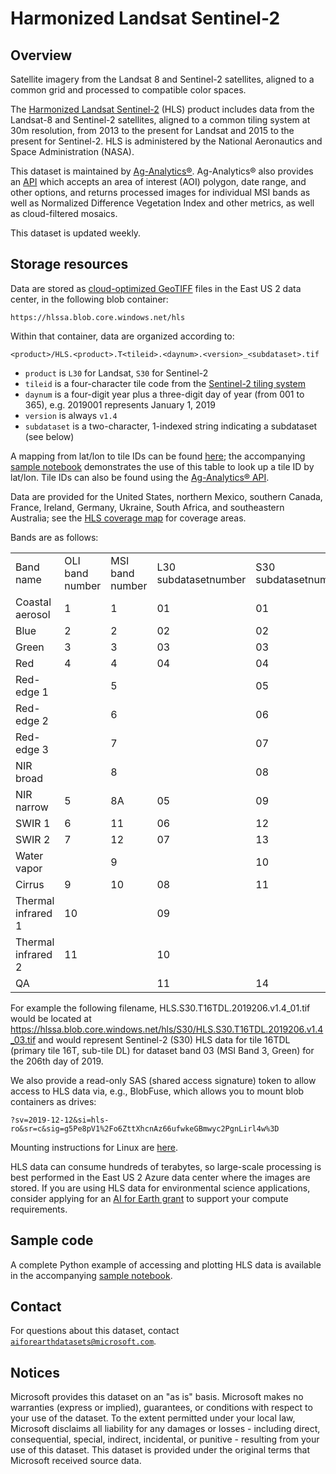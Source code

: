 # Harmonized Landsat Sentinel-2

## Overview

Satellite imagery from the Landsat 8 and Sentinel-2 satellites, aligned to a common grid and processed to compatible color spaces.

The [Harmonized Landsat Sentinel-2](https://hls.gsfc.nasa.gov/) (HLS) product includes data from the Landsat-8 and Sentinel-2 satellites, aligned to a common tiling system at 30m resolution, from 2013 to the present for Landsat and 2015 to the present for Sentinel-2.  HLS is administered by the National Aeronautics and Space Administration (NASA).

This dataset is maintained by [Ag-Analytics®](https://analytics.ag). Ag-Analytics® also provides an [API](https://ag-analytics.portal.azure-api.net/docs/services/harmonized-landsat-sentinel-service/operations/hls-service) which accepts an area of interest (AOI) polygon, date range, and other options, and returns processed images for individual MSI bands as well as Normalized Difference Vegetation Index and other metrics, as well as cloud-filtered mosaics.

This dataset is updated weekly.


## Storage resources

Data are stored as [cloud-optimized GeoTIFF](https://www.cogeo.org/) files in the East US 2 data center, in the following blob container:

`https://hlssa.blob.core.windows.net/hls`

Within that container, data are organized according to:

`<product>/HLS.<product>.T<tileid>.<daynum>.<version>_<subdataset>.tif`

* `product` is `L30` for Landsat, `S30` for Sentinel-2
* `tileid` is a four-character tile code from the [Sentinel-2 tiling system](https://hls.gsfc.nasa.gov/wp-content/uploads/2016/10/S2_TilingSystem2-1.txt)
* `daynum` is a four-digit year plus a three-digit day of year (from 001 to 365), e.g. 2019001 represents January 1, 2019
* `version` is always `v1.4`
* `subdataset` is a two-character, 1-indexed string indicating a subdataset (see below)

A mapping from lat/lon to tile IDs can be found [here](https://nbviewer.jupyter.org/github/microsoft/AIforEarthDataSets/blob/main/data/https://hls.gsfc.nasa.gov/wp-content/uploads/2016/10/S2_TilingSystem2-1.txt); the accompanying [sample notebook](hls.ipynb) demonstrates the use of this table to look up a tile ID by lat/lon.  Tile IDs can also be found using the [Ag-Analytics® API]([API](https://ag-analytics.portal.azure-api.net/docs/services/harmonized-landsat-sentinel-service/operations/hls-service)).

Data are provided for the United States, northern Mexico, southern Canada, France, Ireland, Germany, Ukraine, South Africa, and southeastern Australia; see the [HLS coverage map](https://hls.gsfc.nasa.gov/wp-content/uploads/2018/10/hls1.4_coverage.jpg) for coverage areas.

<!--
Data are provided for the following primary tiles:

['10 U','11 U','12 U','13 U','14 U','15 U','16 U','10 T','11 T','12 T','13 T','14 T','15 T','16 T','17 T','18 T','19 T','10 S','11 S','12 S','13 S','14 S','15 S','16 S','17 S','18 S','12 R','13 R','14 R','15 R','16 R','17 R']
-->

Bands are as follows:

<table>
<tr><td>Band name</td><td>OLI band number</td><td>MSI band number</td><td>L30 subdatasetnumber</td><td>S30 subdatasetnumber</td></tr>
<tr><td>Coastal aerosol</td><td>1</td><td>1</td><td>01</td><td>01</td></tr>
<tr><td>Blue</td><td>2</td><td>2</td><td>02</td><td>02</td></tr>
<tr><td>Green</td><td>3</td><td>3</td><td>03</td><td>03</td></tr>
<tr><td>Red</td><td>4</td><td>4</td><td>04</td><td>04</td></tr>
<tr><td>Red-edge 1</td><td></td><td>5</td><td></td><td>05</td></tr>
<tr><td>Red-edge 2</td><td></td><td>6</td><td></td><td>06</td></tr>
<tr><td>Red-edge 3</td><td></td><td>7</td><td></td><td>07</td></tr>
<tr><td>NIR broad</td><td></td><td>8</td><td></td><td>08</td></tr>
<tr><td>NIR narrow</td><td>5</td><td>8A</td><td>05</td><td>09</td></tr>
<tr><td>SWIR 1</td><td>6</td><td>11</td><td>06</td><td>12</td></tr>
<tr><td>SWIR 2</td><td>7</td><td>12</td><td>07</td><td>13</td></tr>
<tr><td>Water vapor</td><td></td><td>9</td><td></td><td>10</td></tr>
<tr><td>Cirrus</td><td>9</td><td>10</td><td>08</td><td>11</td></tr>
<tr><td>Thermal infrared 1</td><td>10</td><td></td><td>09</td><td></td></tr>
<tr><td>Thermal infrared 2</td><td>11</td><td></td><td>10</td><td></td></tr>
<tr><td>QA</td><td></td><td></td><td>11</td><td>14</td></tr>
</table>

For example the following filename, HLS.S30.T16TDL.2019206.v1.4_01.tif  would be located at https://hlssa.blob.core.windows.net/hls/S30/HLS.S30.T16TDL.2019206.v1.4_03.tif and would represent Sentinel-2 (S30) HLS data for tile 16TDL (primary tile 16T, sub-tile DL) for dataset band 03 (MSI Band 3, Green) for the 206th day of 2019.

We also provide a read-only SAS (shared access signature) token to allow access to HLS data via, e.g., BlobFuse, which allows you to mount blob containers as drives:

`?sv=2019-12-12&si=hls-ro&sr=c&sig=g5Pe8pV1%2Fo6ZttXhcnAz66ufwkeGBmwyc2PgnLirl4w%3D`

Mounting instructions for Linux are [here](https://docs.microsoft.com/en-us/azure/storage/blobs/storage-how-to-mount-container-linux).

HLS data can consume hundreds of terabytes, so large-scale processing is best performed in the East US 2 Azure data center where the images are stored. If you are using HLS data for environmental science applications, consider applying for an [AI for Earth grant](https://aka.ms/ai4egrants) to support your compute requirements.


## Sample code

A complete Python example of accessing and plotting HLS data is available in the accompanying [sample notebook](https://nbviewer.jupyter.org/github/microsoft/AIforEarthDataSets/blob/main/data/hls.ipynb).


## Contact

For questions about this dataset, contact [`aiforearthdatasets@microsoft.com`](mailto:aiforearthdatasets@microsoft.com?subject=hls%20question).


## Notices

Microsoft provides this dataset on an "as is" basis.  Microsoft makes no warranties (express or implied), guarantees, or conditions with respect to your use of the dataset.  To the extent permitted under your local law, Microsoft disclaims all liability for any damages or losses - including direct, consequential, special, indirect, incidental, or punitive - resulting from your use of this dataset.  This dataset is provided under the original terms that Microsoft received source data.

